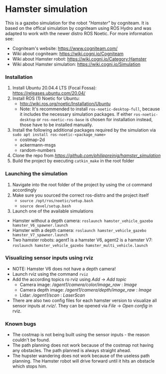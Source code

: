 # Hamster simulation
This is a gazebo simulation for the robot _"Hamster"_ by cogniteam. It is based on the offical simulation by cogniteam using ROS Hydro and was adapted to work with the newer distro ROS Noetic.
For more information see:
- Cogniteam's website: https://www.cogniteam.com/
- Wiki about cogniteam: https://wiki.cogni.io/Cogniteam
- Wiki about Hamster robot: https://wiki.cogni.io/Category:Hamster
- Wiki about Hamster simulation: https://wiki.cogni.io/Simulation

### Installation
1. Install Ubuntu 20.04.4 LTS (Focal Fossa): https://releases.ubuntu.com/20.04/
2. Install ROS (1) Noetic for Ubuntu:
    - http://wiki.ros.org/noetic/Installation/Ubuntu
    - Note: It's recommended to install `ros-noetic-desktop-full`, because it includes the necessary simulation packages. If either `ros-noetic-desktop` or `ros-noetic-ros-base` is chosen for installation instead, those have to be installed manually.
3. Install the following additional packages required by the simulation via `sudo apt install ros-noetic-<package_name>`
    - costmap-2d
    - ackermann-msgs
    - random-numbers
3. Clone the repo from _https://github.com/philippreinig/hamster_simulation_
4. Build the project by executing `catkin_make` in the root folder

### Launching the simulation
1. Navigate into the root folder of the project by using the `cd` command accordingly
2. Make sure you sourced the correct ros-distro and the project itself
    - `source /opt/ros/noetic/setup.bash`
    - `source devel/setup.bash`
2. Launch one of the available simulations
- Hamster without a depth camera: `roslaunch hamster_vehicle_gazebo hamster_V6_spawner.launch`
- Hamster with a depth camera: `roslaunch hamster_vehicle_gazebo hamster_V7_spawner.launch` 
- Two hamster robots: agent1 is a hamster V6, agent2 is a hamster V7: `roslaunch hamster_vehicle_gazebo hamster_multi_vehicle.launch`

### Visualizing sensor inputs using rviz
- NOTE: Hamster V6 does not have a depth camera!
- Launch rviz using the command `rviz`
- Add the according topics ro rviz using _Add_ -> _Add topic_
    - Camera image: _/agent1/camera/color/image_raw_ : _Image_
    - Camera depth image: _/agent1/camera/depth/image_raw_ : _Image_
    - Lidar: _/agent1/scan_ : _LaserScan_
- There are also two config files for each hamster version to visualize all sensor inputs at _rviz/_. They can be opened via _File_ -> _Open config_ in rviz.

### Known bugs
- The costmap is not being built using the sensor inputs - the reason couldn't be found.
- The path planning does not work because of the costmap not having any obstacles. The path planned is always straight ahead.
- The hupster wandering does not work because of the useless path planning. The Hamster robot will drive forward until it hits an obstacle which stops him.

